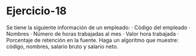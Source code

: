 # Ejercicio-18
Se tiene la siguiente información de un empleado: · Código del empleado · Nombres  · Número de horas trabajadas al mes  · Valor hora trabajada  · Porcentaje de retención en la fuente.  Haga un algoritmo que muestre: código, nombres, salario bruto y salario neto.
